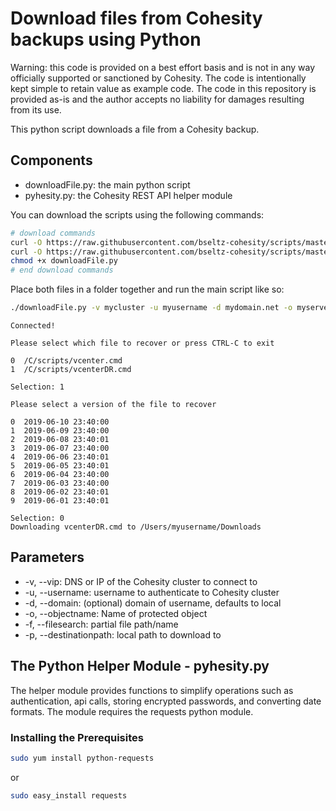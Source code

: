 # Download files from Cohesity backups using Python

Warning: this code is provided on a best effort basis and is not in any way officially supported or sanctioned by Cohesity. The code is intentionally kept simple to retain value as example code. The code in this repository is provided as-is and the author accepts no liability for damages resulting from its use.

This python script downloads a file from a Cohesity backup.

## Components

* downloadFile.py: the main python script
* pyhesity.py: the Cohesity REST API helper module

You can download the scripts using the following commands:

```bash
# download commands
curl -O https://raw.githubusercontent.com/bseltz-cohesity/scripts/master/python/downloadFile/downloadFile.py
curl -O https://raw.githubusercontent.com/bseltz-cohesity/scripts/master/python/downloadFile/pyhesity.py
chmod +x downloadFile.py
# end download commands
```

Place both files in a folder together and run the main script like so:

```bash
./downloadFile.py -v mycluster -u myusername -d mydomain.net -o myserver -f 'scripts/v' -p /Users/myusername/Downloads
```

```text
Connected!

Please select which file to recover or press CTRL-C to exit

0  /C/scripts/vcenter.cmd
1  /C/scripts/vcenterDR.cmd

Selection: 1

Please select a version of the file to recover

0  2019-06-10 23:40:00
1  2019-06-09 23:40:00
2  2019-06-08 23:40:01
3  2019-06-07 23:40:00
4  2019-06-06 23:40:01
5  2019-06-05 23:40:01
6  2019-06-04 23:40:00
7  2019-06-03 23:40:00
8  2019-06-02 23:40:01
9  2019-06-01 23:40:01

Selection: 0
Downloading vcenterDR.cmd to /Users/myusername/Downloads
```

## Parameters

* -v, --vip: DNS or IP of the Cohesity cluster to connect to
* -u, --username: username to authenticate to Cohesity cluster
* -d, --domain: (optional) domain of username, defaults to local
* -o, --objectname: Name of protected object
* -f, --filesearch: partial file path/name
* -p, --destinationpath: local path to download to

## The Python Helper Module - pyhesity.py

The helper module provides functions to simplify operations such as authentication, api calls, storing encrypted passwords, and converting date formats. The module requires the requests python module.

### Installing the Prerequisites

```bash
sudo yum install python-requests
```

or

```bash
sudo easy_install requests
```
